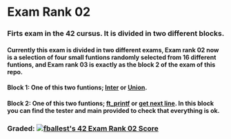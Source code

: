 
# Exam Rank 02

### Firts exam in the 42 cursus. It is divided in two different blocks. 

#### Currently this exam is divided in two different exams, Exam rank 02 now is a selection of four small funtions randomly selected from 16 different funtions, and Exam rank 03 is exactly as the block 2 of the exam of this repo.

#### Block 1: One of this two funtions; [Inter](inter/subjectinter.es.txt) or [Union](union/subjectunion.es.txt).

#### Block 2: One of this two funtions; [ft_printf](printf/subjectprintf.en.txt) or [get next line](get_next_line/subjectgnl.en.txt). In this block you can find the tester and main provided to check that everything is ok.

### Graded: [![fballest's 42 Exam Rank 02 Score](https://badge42.vercel.app/api/v2/cl45d74de005409l9l5r3ozl6/project/1915391)](https://github.com/JaeSeoKim/badge42)
